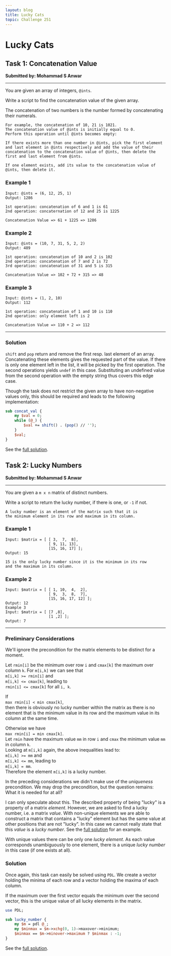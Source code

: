 ```yaml
---
layout: blog
title: Lucky Cats
topic: Challenge 251
---
```

# Lucky Cats

## Task 1: Concatenation Value
**Submitted by: Mohammad S Anwar**

---
You are given an array of integers, `@ints`.

Write a script to find the concatenation value of the given array.

The concatenation of two numbers is the number formed by concatenating their numerals.
```
For example, the concatenation of 10, 21 is 1021.
The concatenation value of @ints is initially equal to 0.
Perform this operation until @ints becomes empty:

If there exists more than one number in @ints, pick the first element
and last element in @ints respectively and add the value of their
concatenation to the concatenation value of @ints, then delete the
first and last element from @ints.

If one element exists, add its value to the concatenation value of
@ints, then delete it.
```

### Example 1
```
Input: @ints = (6, 12, 25, 1)
Output: 1286

1st operation: concatenation of 6 and 1 is 61
2nd operation: concaternation of 12 and 25 is 1225

Concatenation Value => 61 + 1225 => 1286
```
### Example 2
```
Input: @ints = (10, 7, 31, 5, 2, 2)
Output: 489

1st operation: concatenation of 10 and 2 is 102
2nd operation: concatenation of 7 and 2 is 72
3rd operation: concatenation of 31 and 5 is 315

Concatenation Value => 102 + 72 + 315 => 48
```
### Example 3
```
Input: @ints = (1, 2, 10)
Output: 112

1st operation: concatenation of 1 and 10 is 110
2nd operation: only element left is 2

Concatenation Value => 110 + 2 => 112
```
---
### Solution

`shift` and `pop` return and remove the first resp. last element of an array.
Concatenating these elements gives the requested part of the value.
If there is only one element left in the list, it will be picked by the first operation.
The second operations yields `undef` in this case.
Substituting an undefined value from the second operation with the empty string thus covers this edge case.

Though the task does not restrict the given array to have non-negative values only, this should be required and
leads to the following implementation:
```perl
sub concat_val {
    my $val = 0;
    while (@_) {
        $val += shift() . (pop() // '');
    }
    $val;
}
```
See the [full solution](https://github.com/manwar/perlweeklychallenge-club/blob/master/challenge-251/jo-37/perl/ch-1.pl).
## Task 2: Lucky Numbers
**Submitted by: Mohammad S Anwar**

---
You are given a `m x n` matrix of distinct numbers.

Write a script to return the lucky number, if there is one, or `-1` if not.

```
A lucky number is an element of the matrix such that it is
the minimum element in its row and maximum in its column.
```
### Example 1
```
Input: $matrix = [ [ 3,  7,  8],
                   [ 9, 11, 13],
                   [15, 16, 17] ];
Output: 15

15 is the only lucky number since it is the minimum in its row
and the maximum in its column.
```
### Example 2
```
Input: $matrix = [ [ 1, 10,  4,  2],
                   [ 9,  3,  8,  7],
                   [15, 16, 17, 12] ];
Output: 12
Example 3
Input: $matrix = [ [7 ,8],
                   [1 ,2] ];
Output: 7
```
---
### Preliminary Considerations
We'll ignore the precondition for the matrix elements to be distinct for a moment.

Let `rmin[i]` be the minimum over row `i` and `cmax[k]` the maximum over column `k`.
For `m[i,k]` we can see that  
`m[i,k] >= rmin[i]` and  
`m[i,k] <= cmax[k]`, leading to  
`rmin[i] <= cmax[k]` for all `i, k`.

If  
`max rmin[i] < min cmax[k]`,  
then there is obviously no lucky number within the matrix as there is no element that is the minimum value in its row and the maximum value in its column at the same time.

Otherwise we have  
`max rmin[i] = min cmax[k]`.  
Let `rmin` have the maximum value `mm` in row `i`
and `cmax` the minimum value `mm` in column `k`.  
Looking at `m[i,k]` again, the above inequalities lead to:  
`m[i,k] >= mm` and  
`m[i,k] <= mm`, leading to  
`m[i,k] = mm`.  
Therefore the element `m[i,k]` is a lucky number.

In the preceding considerations we didn't make use of the *uniqueness* precondition.
We may drop the precondition, but the question
remains: What it is needed for at all?

I can only speculate about this.
The described property of being "lucky" is a property of a matrix *element*.
However, we are asked to find a lucky number, i.e. a matrix *value*.
With non-unique elements we are able to construct a matrix that contains a "lucky" element but has the same value at other positions that are not "lucky".
In this case we cannot really state that this *value* is a *lucky number*.
See the [full solution](https://github.com/manwar/perlweeklychallenge-club/blob/master/challenge-251/jo-37/perl/ch-2.pl) for an example.

With unique values there can be only one *lucky element*.
As each value corresponds unambiguously to one element, there is a unique *lucky number* in this case (if one exists at all).
### Solution
Once again, this task can easily be solved using `PDL`.
We create a vector holding the minima of each row and a vector holding the maxima of each column.

If the maximum over the first vector equals the minimum over the second vector, this is the unique value of all lucky elements in the matrix.
```perl
use PDL;

sub lucky_number {
    my $m = pdl @_;
    my $minmax = $m->xchg(0, 1)->maxover->minimum;
    $minmax == $m->minover->maximum ? $minmax : -1;
}
```
See the [full solution](https://github.com/manwar/perlweeklychallenge-club/blob/master/challenge-251/jo-37/perl/ch-2.pl).
